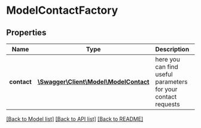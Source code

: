 # ModelContactFactory

## Properties
Name | Type | Description | Notes
------------ | ------------- | ------------- | -------------
**contact** | [**\Swagger\Client\Model\ModelContact**](ModelContact.md) | here you can find useful parameters for your contact requests | [optional] 

[[Back to Model list]](../README.md#documentation-for-models) [[Back to API list]](../README.md#documentation-for-api-endpoints) [[Back to README]](../README.md)


